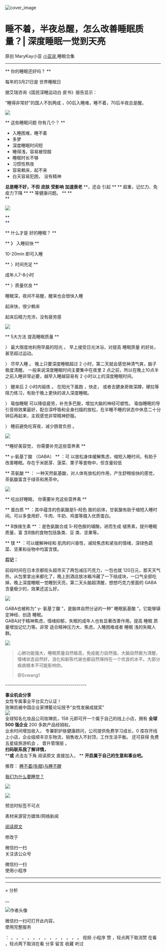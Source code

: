 ![cover_image](https://mmbiz.qpic.cn/mmbiz_jpg/A8SKDch4cJGEgHCEaEfnziaeBMfKD8b5OXvTuU1WZvVvWICEZ4enhgoiaibM2TGBZibY4icr9LGyDxCsPcfuvLVzqicg/0?wx_fmt=jpeg)

#  睡不着，半夜总醒，怎么改善睡眠质量？| 深度睡眠一觉到天亮

原创  MaryKay小亚  [ 小亚说 ](https://mp.weixin.qq.com/mp/appmsgalbum?__biz=MzUxNDAwNTk0MQ==&action=getalbum&album_id=3089642634027024384#wechat_redirect) 睡眠合集

__ _ _ _ _

  
  

** 你的睡眠还好吗？  **

每年的3月21日是  世界睡眠日

据艾瑞咨询《国民深睡运动白  皮书》报告显示：

“睡得非常好”的国人不到两成  ，00后入睡难，睡不着，70后半夜总是醒。

![](https://mmbiz.qpic.cn/mmbiz_jpg/A8SKDch4cJGEgHCEaEfnziaeBMfKD8b5OwLbjdhwV3bRfHnF4a23Jmm0TllibAiczxGm2XsjkVHJpGt9cSTQZOC1Q/640?wx_fmt=jpeg)

  

** 这些睡眠问题  你有几个？  **

  * 入睡困难，睡不着 
  * 多梦 
  * 深度睡眠时间短 
  * 睡得浅，容易被惊酲 
  * 睡眠时长不够 
  * 习惯性熬夜 
  * 容易赖床，起不来 
  * 白天容易犯困，  没有精神    
  

**总是睡不好，不但** **皮肤** **受影响** **加速衰老** **，还会 引起  ** ** 超重，记忆力、免疫力下降  ** **
等健康问题。  ** **  
**

![](https://mmbiz.qpic.cn/mmbiz_png/A8SKDch4cJGEgHCEaEfnziaeBMfKD8b5OX7Usibl3GAHg29zgkOKibaehK5Zg9y3qwLpEf0S03Tm2dfR8ytuicYzJg/640?wx_fmt=png)

**  
**

** 什么才是  好的睡眠？  **

** **〉** 入睡较快  **

10-20min 即可入睡

** 〉时间充足  **

成年人7-8小时

** 〉质量优良  **

睡眠深，夜间不易醒，醒来也会很快入睡

起床快，很少赖床

起床后精力充沛，没有疲劳感

  

![](https://mmbiz.qpic.cn/mmbiz_png/A8SKDch4cJGEgHCEaEfnziaeBMfKD8b5OuaQzSDJBkY9X1QwFooxUwTRydc3jSDkoNyYAPHyozDwt4mFzQNGoag/640?wx_fmt=png)

  

** 5大方法  提高睡眠质量  **

〉  最大限度地利用早晨的阳光  。  早上接受日光沐浴，对提高  睡眠质量  的好处，甚至超过运动。

〉  尽早入睡  。  晚上只要深度睡眠超过 2 小时，第二天就会感觉神清气爽，脑子极度清醒。  一般来说深度睡眠时间主要集中在夜里 2
点之前，所以在晚上10点半之前入睡非常必要，越早入睡越容易有 2 小时以上的深度睡眠时间。

〉  醒来后 2 小时内锻炼  。  在阳光下晨跑  ，快走，  或者去健身房做深蹲，硬拉等阻力练习，有助于晚上更快的进入深度睡眠。

〉  瑜伽睡眠  可以降低疲劳，补充多巴胺，增加大脑的神经可塑性。
瑜伽睡眠的导引音频效果最好，配合深呼吸和全身扫描的放松，在半睡不睡的状态中休息二十分钟后再起来，主观感觉非常精神舒服。

〉  睡前避免吃宵夜，减少肠胃负担  。

  

![](https://mmbiz.qpic.cn/mmbiz_png/A8SKDch4cJGEgHCEaEfnziaeBMfKD8b5O03B7877PONrK7GCAibDeMECHibUjeyXv0icjsrESDMwElPLsfWc57kuhA/640?wx_fmt=png)

  

**睡好美容觉， 你需要补充这些营养素  **

** γ-氨基丁酸 （GABA）  ** ：可  以放松身体缓解焦虑，缩短入睡时间，有助于改善睡眠。存在于米胚芽、菠菜、栗子等食物中，但含量较低

** 茶氨酸  ** ：  一种天然氨基酸，对人体有放松的作用，产生舒畅愉快的感觉，茶氨酸富含于绿茶和黑茶中。

  

![](https://mmbiz.qpic.cn/mmbiz_png/A8SKDch4cJGEgHCEaEfnziaeBMfKD8b5OPs5T2rCOEgdplGP905NNUgwFADKcOdr7bJfqOTOBQ5ediawn8pTicNkw/640?wx_fmt=png)

** 吃出好睡眠，  你需要补充这些营养素  **

** 蛋白质  ** ：其中蕴含的色氨酸是5-羟色  胺的前体，甘氨酸有助于缩短入睡时间。可以多食用虾、牛肉、牛奶、鸡蛋等摄入优质蛋白。

** B族维生素  ** ：是色氨酸合成  5-羟色胺的辅酶，进而生成  褪黑素，提升睡眠质量，富  含B族的食物包括鱼类、豆  类、坚果等。

** 镁  ** ：可以缓解神经和  肌肉的兴奋性，减轻焦虑和紧张的情绪，深绿色蔬菜、坚果和谷物中均富含镁。

  

**后记：**

前段时间在日本京都街头超市买了两包减压巧克力，一包也就
120日元，那天天气热，从包里拿出来都化了，晚上到酒店放冰箱冷藏了一下结成块，一口气全部吃掉，晚上深度睡眠一觉睡到天亮，第二天头脑超清醒，想想巧克力里面的
GABA 含量极少的，效果还这么好。  

![](https://mmbiz.qpic.cn/mmbiz_jpg/A8SKDch4cJGEgHCEaEfnziaeBMfKD8b5O9NlVicTSIpN3ZDnaaV5TClmna8jVZibPaz5CpW8Jpp8pM4doywkRm2Eg/640?wx_fmt=jpeg)

  
GABA也被称为“  γ-  氨基丁酸  ”，是脑体自然分泌的一种“  睡眠氨基酸  ”。它能够镇定神经、创造  睡眠。  
GABA对于精神焦虑，情绪抑郁，失眠的成年人也有显著改善作用。提高  睡眠  质量增加记忆力等。非常  适合精神压力大、焦虑，入睡困难或者  睡眠
浅的失眠人群。

  

  

![](https://mmbiz.qpic.cn/mmbiz_png/A8SKDch4cJGEgHCEaEfnziaeBMfKD8b5OOSiaibftp4lvYoiaAQMRq6cyLQzQKlfAGqyeiaI1v3uOuDxlquxPJY966g/640?wx_fmt=png)

  
  
  

>
> 心肺功能强大，睡眠质量自然极高，免疫能力自然强，大脑自然极为清醒，情绪状态自然好，消化和新陈代谢也都自然保持在一个优良的水平。大部分疾病根本不可能影响你。
>
> @Svwang1

  
  
  
\-----------------------------------------  
  
**事业机会分享**  
女性专属事业平台实力认证！  
玫琳凯被中国企业家博鳌论坛授予“女性发展成就奖”  
![](https://mmbiz.qpic.cn/mmbiz_jpg/A8SKDch4cJGnR41I5Dl9IuwiaHYx7825mM68DLlh5rkkJ0CicfyzASagdMUEZ2pNCZs13Ng5n6ehtuiaW1YJrziaHQ/640?wx_fmt=jpeg)  
全球知名化妆品公司玫琳凯，158 元即可开一个属于自己的线上小店，拥有 **全球 500 强企业** 200 多款产品经销权。  
业余时间增加收入，  专兼职护肤健康顾问，公司提供免费学习成长，0 库存开线上小店，企业级顺丰京东物流，销售收入不封顶，工作生活平衡。  还可获得
免费五星级旅游机会  ，  晋升管理层  。  
**扫码联系我了解详情，**  
****或** 点击左下角  阅读原文  直接加入， ** **开启属于自己的生意和事业吧。**  
  

推荐： [ 睡不着(失眠)与睡不醒
](http://mp.weixin.qq.com/s?__biz=MzUxNDAwNTk0MQ==&mid=2247484983&idx=1&sn=5480cd343a52a394167d0cfb96964ab8&chksm=f94dc8edce3a41fb9d0ad64f311d1bb96458e745b56bb4353866d15f7f08b9fb8d5b4a66f90a&scene=21#wechat_redirect)  

[ 我们为什么要睡觉？
](http://mp.weixin.qq.com/s?__biz=MzUxNDAwNTk0MQ==&mid=2247484972&idx=1&sn=7425c5641ae93f6de9093796182e9e3b&chksm=f94dc8f6ce3a41e07851079da28f6bcab073e3366fdfb0c15fb3446f5b98c240826aa5e8a972&scene=21#wechat_redirect)

  

![](https://mmbiz.qpic.cn/mmbiz_gif/b96CibCt70iaZ7Bia3Wm91cEuWhERXfCYjTia9tf7aMjVBNRETSa2NpGjCV6tyNvgCLos8LBgwEgxcwaIw8zdOsG7A/640?wx_fmt=gif)

![](https://mmbiz.qpic.cn/mmbiz_jpg/A8SKDch4cJEicCnqTxiatgGquhIicZ1wJ1Dth5YOOzoYV7U4N3HmiaO0vVAzjOpBVdtF0gnL632Fc7HqiaDmgveQDEw/640?wx_fmt=jpeg)

  

预览时标签不可点

素材来源官方媒体/网络新闻

[ 阅读原文 ](javascript:;)

修改于

微信扫一扫  
关注该公众号



微信扫一扫  
使用小程序

****



****



×  分析

__

![作者头像](http://mmbiz.qpic.cn/mmbiz_png/A8SKDch4cJE0KicTMyrVCx3VLqEgic5sJ1V5QeGZTibG9GLZlSCXSj5ByXNkib5PBrZVMkI41KKxgwE1K9gfypUeRg/0?wx_fmt=png)

微信扫一扫可打开此内容，  
使用完整服务

：  ，  ，  ，  ，  ，  ，  ，  ，  ，  ，  ，  ，  。  视频  小程序  赞  ，轻点两下取消赞  在看  ，轻点两下取消在看
分享  留言  收藏  听过


